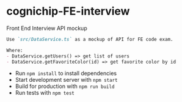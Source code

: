 # cognichip-FE-interview
Front End Interview API mockup

```markdown
Use `src/DataService.ts` as a mockup of API for FE code exam.

Where:
- DataService.getUsers() => get list of users
- DataService.getFavoriteColor(id) => get favorite color by id

```

- Run `npm install` to install dependencies
- Start development server with `npm start`
- Build for production with `npm run build`
- Run tests with `npm test`
